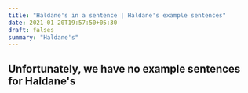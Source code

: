 ```yaml
---
title: "Haldane's in a sentence | Haldane's example sentences"
date: 2021-01-20T19:57:50+05:30
draft: falses
summary: "Haldane's"
---
```

## Unfortunately, we have no example sentences for Haldane's                 
